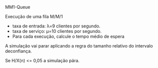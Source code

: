MM1-Queue

Execução de uma fila M/M/1 
* taxa de entrada: λ=9 clientes por segundo.
* taxa de serviço: μ=10 clientes por segundo.
* Para cada execução, calcule o tempo médio de espera

A simulação vai parar aplicando a regra do tamanho relativo do intervalo deconfiança.

Se H/X(n) <= 0,05 a simulação pára.